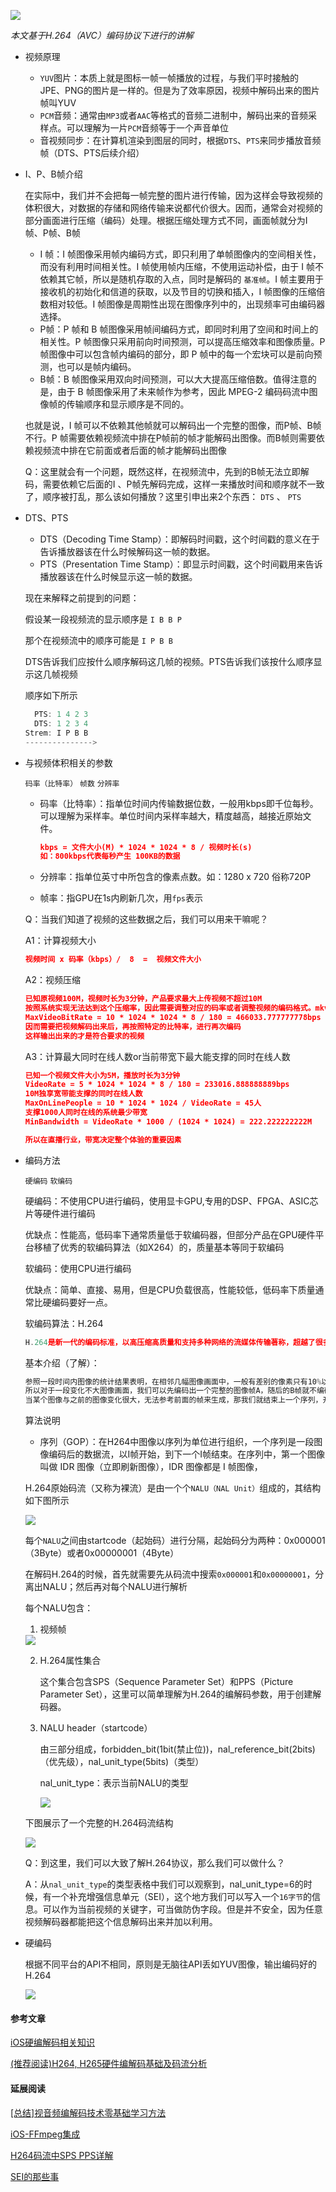 

![](source/animation-1.gif)

*本文基于H.264（AVC）编码协议下进行的讲解*

- 视频原理

  - `YUV`图片：本质上就是图标一帧一帧播放的过程，与我们平时接触的 JPE、PNG的图片是一样的。但是为了效率原因，视频中解码出来的图片帧叫YUV
  - `PCM`音频：通常由`MP3`或者`AAC`等格式的音频二进制中，解码出来的音频采样点。可以理解为一片`PCM`音频等于一个声音单位
  - 音视频同步：在计算机渲染到图层的同时，根据`DTS`、`PTS`来同步播放音频帧（DTS、PTS后续介绍）

- I、P、B帧介绍

  在实际中，我们并不会把每一帧完整的图片进行传输，因为这样会导致视频的体积很大，对数据的存储和网络传输来说都代价很大。因而，通常会对视频的部分画面进行压缩（编码）处理。根据压缩处理方式不同，画面帧就分为I 帧、P帧、B帧

  - I 帧：I 帧图像采用帧内编码方式，即只利用了单帧图像内的空间相关性，而没有利用时间相关性。I 帧使用帧内压缩，不使用运动补偿，由于 I 帧不依赖其它帧，所以是随机存取的入点，同时是解码的 `基准帧`。I 帧主要用于接收机的初始化和信道的获取，以及节目的切换和插入，I 帧图像的压缩倍数相对较低。I 帧图像是周期性出现在图像序列中的，出现频率可由编码器选择。
  - P帧：P 帧和 B 帧图像采用帧间编码方式，即同时利用了空间和时间上的相关性。P 帧图像只采用前向时间预测，可以提高压缩效率和图像质量。P 帧图像中可以包含帧内编码的部分，即 P 帧中的每一个宏块可以是前向预测，也可以是帧内编码。
  - B帧：B 帧图像采用双向时间预测，可以大大提高压缩倍数。值得注意的是，由于 B 帧图像采用了未来帧作为参考，因此 MPEG-2 编码码流中图像帧的传输顺序和显示顺序是不同的。

  也就是说，I 帧可以不依赖其他帧就可以解码出一个完整的图像，而P帧、B帧不行。P 帧需要依赖视频流中排在P帧前的帧才能解码出图像。而B帧则需要依赖视频流中排在它前面或者后面的帧才能解码出图像

  Q：这里就会有一个问题，既然这样，在视频流中，先到的B帧无法立即解码，需要依赖它后面的I 、P帧先解码完成，这样一来播放时间和顺序就不一致了，顺序被打乱，那么该如何播放？这里引申出来2个东西： `DTS` 、 `PTS`

- DTS、PTS

  - DTS（Decoding Time Stamp）：即解码时间戳，这个时间戳的意义在于告诉播放器该在什么时候解码这一帧的数据。
  - PTS（Presentation Time Stamp）：即显示时间戳，这个时间戳用来告诉播放器该在什么时候显示这一帧的数据。

  现在来解释之前提到的问题：

  假设某一段视频流的显示顺序是 `I B B P`

  那个在视频流中的顺序可能是 `I P B B`

  DTS告诉我们应按什么顺序解码这几帧的视频。PTS告诉我们该按什么顺序显示这几帧视频

  顺序如下所示

  ```js
  	PTS: 1 4 2 3
  	DTS: 1 2 3 4
  Strem: I P B B
  --------------->
  ```

- 与视频体积相关的参数

  `码率（比特率）` `帧数` `分辨率`

  - 码率（比特率）：指单位时间内传输数据位数，一般用kbps即千位每秒。可以理解为采样率。单位时间内采样率越大，精度越高，越接近原始文件。

    ```json
    kbps = 文件大小(M) * 1024 * 1024 * 8 / 视频时长(s)
    如：800kbps代表每秒产生 100KB的数据
    ```

  - 分辨率：指单位英寸中所包含的像素点数。如：1280 x 720  俗称720P

  - 帧率：指GPU在1s内刷新几次，用`fps`表示

  

  Q：当我们知道了视频的这些数据之后，我们可以用来干嘛呢？

  A1：计算视频大小

  ```json
  视频时间 x 码率（kbps）/  8  =  视频文件大小
  ```

  A2：视频压缩

  ```json
  已知原视频100M，视频时长为3分钟，产品要求最大上传视频不超过10M
  按照系统实现无法达到这个压缩率，因此需要调整对应的码率或者调整视频的编码格式。mkv -> H.26X
  MaxVideoBitRate = 10 * 1024 * 1024 * 8 / 180 = 466033.777777778bps ≈ 46.6kbps
  因而需要把视频解码出来后，再按照特定的比特率，进行再次编码
  这样输出出来的才是符合要求的视频
  ```

  A3：计算最大同时在线人数or当前带宽下最大能支撑的同时在线人数

  ```json
  已知一个视频文件大小为5M，播放时长为3分钟
  VideoRate = 5 * 1024 * 1024 * 8 / 180 = 233016.888888889bps
  10M独享宽带能支撑的同时在线人数
  MaxOnLinePeople = 10 * 1024 * 1024 / VideoRate = 45人
  支撑1000人同时在线的系统最少带宽
  MinBandwidth = VideoRate * 1000 / (1024 * 1024) = 222.222222222M
  
  所以在直播行业，带宽决定整个体验的重要因素
  ```

- 编码方法

  `硬编码` `软编码` 

  硬编码：不使用CPU进行编码，使用显卡GPU,专用的DSP、FPGA、ASIC芯片等硬件进行编码

  优缺点：性能高，低码率下通常质量低于软编码器，但部分产品在GPU硬件平台移植了优秀的软编码算法（如X264）的，质量基本等同于软编码

  

  软编码：使用CPU进行编码

  优缺点：简单、直接、易用，但是CPU负载很高，性能较低，低码率下质量通常比硬编码要好一点。

  

  软编码算法：H.264

  ```js
  H.264是新一代的编码标准，以高压缩高质量和支持多种网络的流媒体传输著称，超越了很多商用的压缩器
  ```

  基本介绍（了解）：

  ```js
  参照一段时间内图像的统计结果表明，在相邻几幅图像画面中，一般有差别的像素只有10%以内的点,亮度差值变化不超过2%，而色度差值的变化只有1%以内。
  所以对于一段变化不大图像画面，我们可以先编码出一个完整的图像帧A，随后的B帧就不编码全部图像，只写入与A帧的差别，这样B帧的大小就只有完整帧的1/10或更小！B帧之后的C帧如果变化不大，我们可以继续以参考B的方式编码C帧，这样循环下去。这段图像我们称为一个序列（序列就是有相同特点的一段数据，GOP），
  当某个图像与之前的图像变化很大，无法参考前面的帧来生成，那我们就结束上一个序列，开始下一段序列，也就是对这个图像生成一个完整帧A1，随后的图像就参考A1生成，只写入与A1的差别内容。
  ```

  

  算法说明

  - 序列（GOP）：在H264中图像以序列为单位进行组织，一个序列是一段图像编码后的数据流，以I帧开始，到下一个I帧结束。在序列中，第一个图像叫做 IDR 图像（立即刷新图像），IDR 图像都是 I 帧图像，

  

  H.264原始码流（又称为裸流）是由一个个`NALU（NAL Unit）`组成的，其结构如下图所示

  <img src='./source/003.png'>

  每个`NALU`之间由startcode（起始码）进行分隔，起始码分为两种：0x000001（3Byte）或者0x00000001（4Byte）

  

  在解码H.264的时候，首先就需要先从码流中搜索`0x000001`和`0x00000001`，分离出NALU；然后再对每个NALU进行解析

  每个NALU包含：

  1. 视频帧

  <img src='./source/004.png'>

  2. H.264属性集合

     这个集合包含SPS（Sequence Parameter Set）和PPS（Picture Parameter Set），这里可以简单理解为H.264的编解码参数，用于创建解码器。

  3. NALU header（startcode）

     由三部分组成，forbidden_bit(1bit(禁止位))，nal_reference_bit(2bits)（优先级），nal_unit_type(5bits)（类型）

     nal_unit_type：表示当前NALU的类型

     <img src='./source/007.png'>

  

  下图展示了一个完整的H.264码流结构

  <img src='./source/005.png'>

  Q：到这里，我们可以大致了解H.264协议，那么我们可以做什么？

  A：从`nal_unit_type`的类型表格中我们可以观察到，nal_unit_type=6的时候，有一个补充增强信息单元（SEI），这个地方我们可以写入一个`16字节`的信息。可以作为当前视频的关键字，可当做防伪字段。但是并不安全，因为任意视频解码器都能把这个信息解码出来并加以利用。

  

- 硬编码

  根据不同平台的API不相同，原则是无脑往API丢如YUV图像，输出编码好的H.264

  <img src='./source/008.jpg'>







#### 参考文章

[iOS硬编解码相关知识](https://www.jianshu.com/p/5d555aa55ea1)

[(推荐阅读)H264, H265硬件编解码基础及码流分析](https://juejin.im/post/5ce9f36bf265da1bbd4b5084)

#### 延展阅读

[[总结]视音频编解码技术零基础学习方法](https://blog.csdn.net/leixiaohua1020/article/details/18893769)

[iOS-FFmpeg集成](https://juejin.im/post/5a3348355188257dcc2faad4)

[H264码流中SPS PPS详解](https://zhuanlan.zhihu.com/p/27896239)

[SEI的那些事](https://www.jianshu.com/p/4d9120dfcd69)